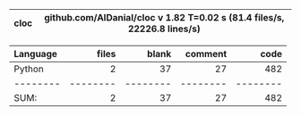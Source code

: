 cloc|github.com/AlDanial/cloc v 1.82  T=0.02 s (81.4 files/s, 22226.8 lines/s)
--- | ---

Language|files|blank|comment|code
:-------|-------:|-------:|-------:|-------:
Python|2|37|27|482
--------|--------|--------|--------|--------
SUM:|2|37|27|482
